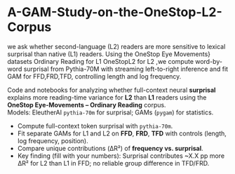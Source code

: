 # A-GAM-Study-on-the-OneStop-L2-Corpus
we ask whether second-language (L2) readers are more sensitive to lexical surprisal than native (L1) readers. Using the OneStop Eye Movements} datasets Ordinary Reading for L1 OneStopL2 for L2 ,we compute word-by-word surprisal from Pythia-70M with streaming left-to-right inference and fit GAM for FFD,FRD,TFD, controlling length and log frequency.

Code and notebooks for analyzing whether full-context neural **surprisal** explains more reading-time variance for **L2** than **L1** readers using the **OneStop Eye-Movements – Ordinary Reading** corpus.  
Models: EleutherAI `pythia-70m` for surprisal; GAMs (`pygam`) for statistics.

- Compute full-context token surprisal with `pythia-70m`.
- Fit separate GAMs for L1 and L2 on **FFD**, **FRD**, **TFD** with controls (length, log frequency, position).
- Compare unique contributions (ΔR²) of **frequency vs. surprisal**.
- Key finding (fill with your numbers): Surprisal contributes ~X.X pp more ΔR² for L2 than L1 in FFD; no reliable group difference in TFD/FRD.
